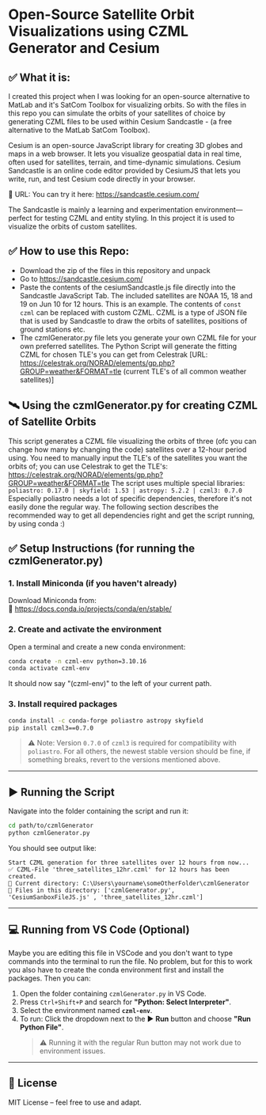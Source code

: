 # Open-Source Satellite Orbit Visualizations using CZML Generator and Cesium

## ✅ What it is:
I created this project when I was looking for an open-source alternative to MatLab and it's SatCom Toolbox for visualizing orbits.
So with the files in this repo you can simulate the orbits of your satellites of choice by generating CZML files to be used within Cesium Sandcastle - (a free alternative to the MatLab SatCom Toolbox).

Cesium is an open-source JavaScript library for creating 3D globes and maps in a web browser. It lets you visualize geospatial data in real time, often used for satellites, terrain, and time-dynamic simulations. Cesium Sandcastle is an online code editor provided by CesiumJS that lets you write, run, and test Cesium code directly in your browser.

🔗 URL:
You can try it here: https://sandcastle.cesium.com/

The Sandcastle is mainly a learning and experimentation environment—perfect for testing CZML and entity styling. In this project it is used to visualize the orbits of custom satellites.

## ✅ How to use this Repo:
- Download the zip of the files in this repository and unpack
- Go to https://sandcastle.cesium.com/
- Paste the contents of the cesiumSandcastle.js file directly into the Sandcastle JavaScript Tab. The included satellites are NOAA 15, 18 and 19 on Jun 10 for 12 hours. This is an example. The contents of `const czml` can be replaced with custom CZML. CZML is a type of JSON file that is used by Sandcastle to draw the orbits of satellites, positions of ground stations etc.
- The czmlGenerator.py file lets you generate your own CZML file for your own preferred satellites. The Python Script will generate the fitting CZML for chosen TLE's you can get from Celestrak [URL: https://celestrak.org/NORAD/elements/gp.php?GROUP=weather&FORMAT=tle (current TLE's of all common weather satellites)]



## 🛰️ Using the czmlGenerator.py for creating CZML of Satellite Orbits

This script generates a CZML file visualizing the orbits of three (ofc you can change how many by changing the code) satellites over a 12-hour period using. You need to manually input the TLE's of the satellites you want the orbits of; you can use Celestrak to get the TLE's: https://celestrak.org/NORAD/elements/gp.php?GROUP=weather&FORMAT=tle 
The script uses multiple special libraries: `poliastro: 0.17.0 | skyfield: 1.53 | astropy: 5.2.2 | czml3: 0.7.0`
Especially poliastro needs a lot of specific dependencies, therefore it's not easily done the regular way. The following section describes the recommended way to get all dependencies right and get the script running, by using conda :)

## ✅ Setup Instructions (for running the czmlGenerator.py)

### 1. Install Miniconda (if you haven't already)
Download Miniconda from:  
🔗 https://docs.conda.io/projects/conda/en/stable/

### 2. Create and activate the environment
Open a terminal and create a new conda environment:

```bash
conda create -n czml-env python=3.10.16
conda activate czml-env
```
It should now say "(czml-env)" to the left of your current path.

### 3. Install required packages

```bash
conda install -c conda-forge poliastro astropy skyfield
pip install czml3==0.7.0
```

> ⚠️ Note: Version `0.7.0` of `czml3` is required for compatibility with `poliastro`. For all others, the newest stable version should be fine, if something breaks, revert to the versions mentioned above.

---

## ▶️ Running the Script

Navigate into the folder containing the script and run it:

```bash
cd path/to/czmlGenerator
python czmlGenerator.py
```

You should see output like:

```
Start CZML generation for three satellites over 12 hours from now...
✅ CZML-File 'three_satellites_12hr.czml' for 12 hours has been created.
📁 Current directory: C:\Users\yourname\someOtherFolder\czmlGenerator
📄 Files in this directory: ['czmlGenerator.py', 'CesiumSanboxFileJS.js' , 'three_satellites_12hr.czml']
```

---

## 💻 Running from VS Code (Optional)
Maybe you are editing this file in VSCode and you don't want to type commands into the terminal to run the file. No problem, but for this to work you also have to create the conda environment first and install the packages. Then you can:

1. Open the folder containing `czmlGenerator.py` in VS Code.
2. Press `Ctrl+Shift+P` and search for **"Python: Select Interpreter"**.
3. Select the environment named **`czml-env`**.
4. To run: Click the dropdown next to the ▶️ **Run** button and choose **"Run Python File"**.
   > ⚠️ Running it with the regular Run button may not work due to environment issues.

---

## 📄 License

MIT License – feel free to use and adapt.
